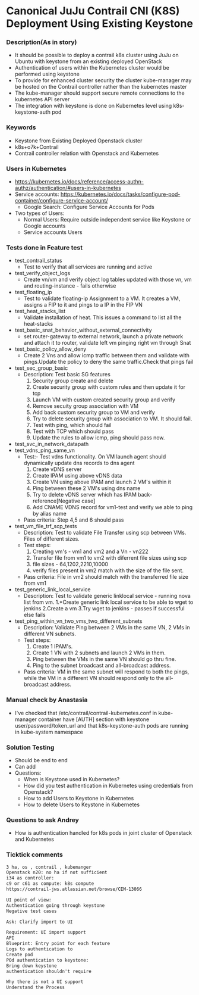 # Canonical JuJu Contrail CNI (K8S) Deployment Using Existing Keystone

### Description(As in story)
* It should be possible to deploy a contrail k8s cluster using JuJu on Ubuntu with keystone from an existing deployed OpenStack
* Authentication of users within the Kubernetes cluster would be performed using keystone
* To provide for enhanced cluster security the cluster kube-manager may be hosted on the Contrail controller rather than the kubernetes master
* The kube-manager should support secure remote connections to the kubernetes API server
* The integration with keystone is done on Kubernetes level using k8s-keystone-auth pod

### Keywords
* Keystone from Existing Deployed Openstack cluster
* k8s+o7k+Contrail
* Contrail controller relation with Openstack and Kubernetes

### Users in Kubernetes
* https://kubernetes.io/docs/reference/access-authn-authz/authentication/#users-in-kubernetes
* Service accounts: https://kubernetes.io/docs/tasks/configure-pod-container/configure-service-account/
  * Google Search: Configure Service Accounts for Pods
* Two types of Users:
  * Normal Users: Require outside independent service like Keystone or Google accounts
  * Service accounts Users

### Tests done in Feature test
* test_contrail_status
  * Test to verify that all services are running and active
* test_verify_object_logs
  * Create vn/vm and verify object log tables updated with those vn, vm and routing-instance - fails otherwise
* test_floating_ip
  * Test to validate floating-ip Assignment to a VM. It creates a VM, assigns a FIP to it and pings to a IP in the FIP VN
* test_heat_stacks_list
  * Validate installation of heat. This issues a command to list all the heat-stacks
* test_basic_snat_behavior_without_external_connectivity
  * set router-gateway to external network, launch a private network and attach it to router, validate left vm pinging right vm through Snat
* test_basic_policy_allow_deny
  * Create 2 Vns and allow icmp traffic between them and validate with pings.Update the policy to deny the same traffic.Check that pings fail
* test_sec_group_basic
  * Description: Test basic SG features
    1. Security group create and delete
    2. Create security group with custom rules and then update it for tcp
    3. Launch VM with custom created security group and verify
    4. Remove secuity group association with VM
    5. Add back custom security group to VM and verify
    6. Try to delete security group with association to VM. It should fail.
    7. Test with ping, which should fail
    8. Test with TCP which should pass
    9. Update the rules to allow icmp, ping should pass now.
* test_svc_in_network_datapath
* test_vdns_ping_same_vn
  * Test:- Test vdns functionality. On VM launch agent should dynamically update dns records to dns agent
      1.  Create vDNS server 
      2.  Create IPAM using above vDNS data 
      3.  Create VN using above IPAM and launch 2 VM's within it 
      4.  Ping between these 2 VM's using dns name 
      5.  Try to delete vDNS server which has IPAM back-reference[Negative case] 
      6.  Add CNAME VDNS record for vm1-test and verify we able to ping by alias name 
  * Pass criteria: Step 4,5 and 6 should pass
* test_vm_file_trf_scp_tests
  * Description: Test to validate File Transfer using scp between VMs. Files of different sizes.
  * Test steps:
    1. Creating vm's - vm1 and vm2 and a Vn - vn222
    2. Transfer file from vm1 to vm2 with diferrent file sizes using scp
    3. file sizes - 64,1202,2210,10000
    4. verify files present in vm2 match with the size of the file sent.
  * Pass criteria: File in vm2 should match with the transferred file size from vm1
* test_generic_link_local_service
  * Description: Test to validate generic linklocal service - running nova list from vm.
    1.*Create generic link local service to be able to wget to jenkins
    2.Create a vm
    3.Try wget to jenkins - passes if successful else fails
* test_ping_within_vn_two_vms_two_different_subnets
  * Description:  Validate Ping between 2 VMs in the same VN, 2 VMs in different VN
        subnets.
  * Test steps:
      1. Create 1 IPAM's.
      2. Create 1 VN with 2 subnets and launch 2 VMs in them.
      3. Ping between the VMs in the same VN should go thru fine.
      4. Ping to the subnet broadcast and all-broadcast address.
  * Pass criteria: VM in the same subnet will respond to both the pings, while the VM in a different VN should respond only to the all-broadcast address.

### Manual check by Anastasia
* I've checked that /etc/contrail/contrail-kubernetes.conf in kube-manager container have [AUTH] section with keystone user/password/token_url and that k8s-keystone-auth pods are running in kube-system namespace

### Solution Testing
* Should be end to end
* Can add 
* Questions:
  * When is Keystone used in Kubernetes?
  * How did you test authentication in Kubernetes using credentials from Openstack?
  * How to add Users to Keystone in Kubernetes
  * How to delete Users to Keystone in Kubernetes

### Questions to ask Andrey
* How is authentication handled for k8s pods in joint cluster of Openstack and Kubernetes

### Ticktick comments
```txt
3 ha, os , contrail , kubemanger
Openstack n20: no ha if not sufficient
i34 as controller: 
c9 or c61 as compute: k8s compute
https://contrail-jws.atlassian.net/browse/CEM-13066

UI point of view: 
Authentication going through keystone
Negative test cases

Ask: Clarify import to UI

Requirement: UI import support
API 
Blueprint: Entry point for each feature
Logs to authentication to 
Create pod 
POd authentication to keystone: 
Bring down keystone 
authentication shouldn't require

Why there is not a UI support 
Understand the Process
```